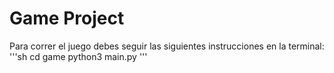 # Game Project

Para correr el juego debes seguir las siguientes instrucciones en la terminal:
'''sh
cd game
python3 main.py
'''
